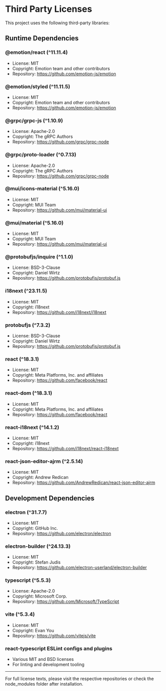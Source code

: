 # Third Party Licenses

This project uses the following third-party libraries:

## Runtime Dependencies

### @emotion/react (^11.11.4)
- License: MIT
- Copyright: Emotion team and other contributors
- Repository: https://github.com/emotion-js/emotion

### @emotion/styled (^11.11.5)
- License: MIT
- Copyright: Emotion team and other contributors
- Repository: https://github.com/emotion-js/emotion

### @grpc/grpc-js (^1.10.9)
- License: Apache-2.0
- Copyright: The gRPC Authors
- Repository: https://github.com/grpc/grpc-node

### @grpc/proto-loader (^0.7.13)
- License: Apache-2.0
- Copyright: The gRPC Authors
- Repository: https://github.com/grpc/grpc-node

### @mui/icons-material (^5.16.0)
- License: MIT
- Copyright: MUI Team
- Repository: https://github.com/mui/material-ui

### @mui/material (^5.16.0)
- License: MIT
- Copyright: MUI Team
- Repository: https://github.com/mui/material-ui

### @protobufjs/inquire (^1.1.0)
- License: BSD-3-Clause
- Copyright: Daniel Wirtz
- Repository: https://github.com/protobufjs/protobuf.js

### i18next (^23.11.5)
- License: MIT
- Copyright: i18next
- Repository: https://github.com/i18next/i18next

### protobufjs (^7.3.2)
- License: BSD-3-Clause
- Copyright: Daniel Wirtz
- Repository: https://github.com/protobufjs/protobuf.js

### react (^18.3.1)
- License: MIT
- Copyright: Meta Platforms, Inc. and affiliates
- Repository: https://github.com/facebook/react

### react-dom (^18.3.1)
- License: MIT
- Copyright: Meta Platforms, Inc. and affiliates
- Repository: https://github.com/facebook/react

### react-i18next (^14.1.2)
- License: MIT
- Copyright: i18next
- Repository: https://github.com/i18next/react-i18next

### react-json-editor-ajrm (^2.5.14)
- License: MIT
- Copyright: Andrew Redican
- Repository: https://github.com/AndrewRedican/react-json-editor-ajrm

## Development Dependencies

### electron (^31.7.7)
- License: MIT
- Copyright: GitHub Inc.
- Repository: https://github.com/electron/electron

### electron-builder (^24.13.3)
- License: MIT
- Copyright: Stefan Judis
- Repository: https://github.com/electron-userland/electron-builder

### typescript (^5.5.3)
- License: Apache-2.0
- Copyright: Microsoft Corp.
- Repository: https://github.com/Microsoft/TypeScript

### vite (^5.3.4)
- License: MIT
- Copyright: Evan You
- Repository: https://github.com/vitejs/vite

### react-typescript ESLint configs and plugins
- Various MIT and BSD licenses
- For linting and development tooling

---

For full license texts, please visit the respective repositories or check the node_modules folder after installation.